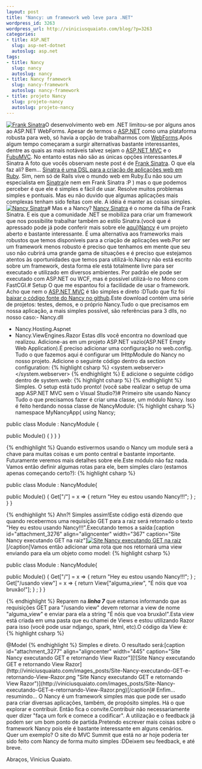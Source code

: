 ```yaml
--- 
layout: post
title: "Nancy: um framework web leve para .NET"
wordpress_id: 3263
wordpress_url: http://viniciusquaiato.com/blog/?p=3263
categories: 
- title: ASP.NET
  slug: asp-net-dotnet
  autoslug: asp.net
tags: 
- title: Nancy
  slug: nancy
  autoslug: nancy
- title: Nancy framework
  slug: nancy-framework
  autoslug: nancy-framework
- title: projeto Nancy
  slug: projeto-nancy
  autoslug: projeto-nancy
---
```

[![](http://viniciusquaiato.com/images_posts/Frank-Sinatra-234x300.jpg "Frank Sinatra")](http://viniciusquaiato.com/images_posts/Frank-Sinatra.jpg)O desenvolvimento web em .NET limitou-se por alguns anos ao ASP.NET WebForms. Apesar de termos o [ASP.NET](http://asp.net) como uma plataforma robusta para web, só havia a opção de trabalharmos com [WebForms](http://msdn.microsoft.com/en-us/library/ms973868.aspx).Após algum tempo começaram a surgir alternativas bastante interessantes, dentre as quais as mais notáveis talvez sejam o [ASP.NET MVC](http://asp.net/mvc) e o [FubuMVC](http://fubumvc.com/). No entanto estas não são as únicas opções interessantes.# Sinatra
A foto que vocês observam neste post é de [Frank Sinatra](http://en.wikipedia.org/wiki/Frank_Sinatra). O que ela faz ali? Bem... [Sinatra é uma DSL para a criação de aplicações web em Ruby](http://www.sinatrarb.com/intro). Sim, nem só de Rails vive o mundo web em Ruby.Eu não sou um especialista em [Sinatra](http://www.sinatrarb.com/)(e nem em Frank Sinatra :P ) mas o que podemos perceber é que ele é simples e fácil de usar. Resolve muitos problemas simples e pontuais. Mas eu não duvido que algumas aplicações mais complexas tenham sido feitas com ele. A idéia é manter as coisas simples. [![](http://viniciusquaiato.com/images_posts/Nancy-Sinatra-222x300.jpg "Nancy Sinatra")](http://viniciusquaiato.com/images_posts/Nancy-Sinatra.jpg)# Mas e a Nancy?
[Nancy Sinatra](http://en.wikipedia.org/wiki/Nancy_Sinatra) é o nome da filha de Frank Sinatra. E eis que a comunidade .NET se mobiliza para criar um framework que nos possibilite trabalhar também ao estilo Sinatra.(você que é apressado pode já pode conferir mais sobre ele [aqui](http://elegantcode.com/2010/11/28/introducing-nancy-a-lightweight-web-framework-inspired-by-sinatra/))[Nancy](https://github.com/thecodejunkie/Nancy#readme) é um projeto aberto e bastante interessante. É uma alternativa aos frameworks mais robustos que temos disponíveis para a criação de aplicações web.Por ser um framework menos robusto é preciso que tenhamos em mente que seu uso não cubrirá uma grande gama de situações e é preciso que estejamos atentos às oportunidades que temos para utilizá-lo.Nancy não está escrito sobre um framework, desta forma ele está totalmente livre para ser executado e utilizado em diversos ambientes. Por padrão ele pode ser executado com ASP.NET ou WCF, mas é possível utilizá-lo no Mono com FastCGI.# Setup
O que me espantou foi a facilidade de usar o framework. Acho que nem o [ASP.NET MVC](http://viniciusquaiato.com/blog/category/dotnet/asp-net-dotnet/asp-net-mvc/) é tão simples e direto :DTudo que fiz foi [baixar o código fonte do Nancy no github](https://github.com/thecodejunkie/Nancy/archives/master).Este download contém uma série de projetos: testes, demos, e o próprio Nancy.Tudo o que precisamos em nossa aplicação, a mais simples possível, são referências para 3 dlls, no nosso caso:- Nancy.dll
- Nancy.Hosting.Aspnet
- Nancy.ViewEngines.Razor
Estas dlls você encontra no download que realizou. Adicione-as em um projeto ASP.NET vazio(ASP.NET Empty Web Application).É preciso adicionar uma configuração no web.config. Tudo o que fazemos aqui é configurar um IHttpModule do Nancy no nosso projeto. Adicione o seguinte código dentro da section configuration:
{% highlight csharp %}
  <system.webserver>    <modules runallmanagedmodulesforallrequests="true" />    <validation validateintegratedmodeconfiguration="false" />    <handlers>      <add name="Nancy" verb="*" type="Nancy.Hosting.Aspnet.NancyHttpRequestHandler" path="*" />    </handlers>  </system.webserver>
{% endhighlight %}
E adicione o seguinte código dentro de system.web:
{% highlight csharp %}
    <httphandlers>      <add verb="*" type="Nancy.Hosting.Aspnet.NancyHttpRequestHandler" path="*" />    </httphandlers>
{% endhighlight %}
Simples. O setup está tudo pronto! (você sabe realizar o setup de uma app ASP.NET MVC sem o Visual Studio?)# Primeiro site usando Nancy
Tudo o que precisamos fazer é criar uma classe, um módulo Nancy. Isso é feito herdando nossa classe de NancyModule:
{% highlight csharp %}
namespace MyNancyApp{    using Nancy;
    
public class Module : NancyModule    {        

public Module() { }
    }
}

{% endhighlight %}
Quando estivermos usando o Nancy um module será a chave para muitas coisas e um ponto central e bastante importante. Futuramente veremos mais detalhes sobre ele.Este módulo não faz nada. Vamos então definir algumas rotas para ele, bem simples claro (estamos apenas começando certo?):
{% highlight csharp %}

public class Module : NancyModule{    

public Module()    {        Get["/"] = x => {
return "Hey eu estou usando Nancy!!!";
    }
;
    }
}

{% endhighlight %}
Ahn?! Simples assim!Este código está dizendo que quando recebermos uma requisição GET para a raiz será retornado o texto "Hey eu estou usando Nancy!!!".Executando temos a saída:[caption id="attachment_3276" align="aligncenter" width="367" caption="Site Nancy executando GET na raiz"][![Site Nancy executando GET na raiz](http://viniciusquaiato.com/images_posts/Site-Nancy-executando-GET-na-raiz.png "Site Nancy executando GET na raiz")](http://viniciusquaiato.com/images_posts/Site-Nancy-executando-GET-na-raiz.png)[/caption]Vamos então adicionar uma rota que nos retornará uma view enviando para ela um objeto como model:
{% highlight csharp %}

public class Module : NancyModule{    

public Module()    {        Get["/"] = x => {
return "Hey eu estou usando Nancy!!!";
    }
;
    Get["/usando view"] = x => {
return View["alguma_view", "É nóis que voa bruxão!"];
    }
;
    }
}

{% endhighlight %}
Reparem na **_linha 7_** que estamos informando que as requisições GET para "/usando view" devem retornar a view de nome "alguma_view" e enviar para ela a string "É nóis que voa bruxão!".Esta view está criada em uma pasta que eu chamei de Views e estou utilizando Razor para isso (você pode usar ndjango, spark, html, etc).O código da View é:
{% highlight csharp %}
<html><head>    <title></title></head><body>    @Model</body></html>
{% endhighlight %}
Simples e direto. O resultado será:[caption id="attachment_3277" align="aligncenter" width="445" caption="Site Nancy executando GET e retornando View Razor"][![Site Nancy executando GET e retornando View Razor](http://viniciusquaiato.com/images_posts/Site-Nancy-executando-GET-e-retornando-View-Razor.png "Site Nancy executando GET e retornando View Razor")](http://viniciusquaiato.com/images_posts/Site-Nancy-executando-GET-e-retornando-View-Razor.png)[/caption]# Enfim... resumindo...
O Nancy é um framework simples mas que pode ser usado para criar diversas aplicações, também, de propósito simples. Há o que explorar e contribuir. Então fica o convite.Contribuir não necessariamente quer dizer "faça um fork e comece a codificar". A utilização e o feedback já podem ser um bom ponto de partida.Pretendo escrever mais coisas sobre o framework Nancy pois ele é bastante interessante em alguns cenários. Quer um exemplo? O site do MVC Summit que está no ar hoje poderia ter sido feito com Nancy de forma muito simples :DDeixem seu feedback, e até breve.

Abraços,
Vinicius Quaiato.
